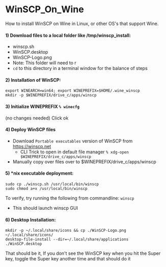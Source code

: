 # WinSCP_On_Wine
How to install WinSCP on Wine in Linux, or other OS's that support Wine.

#### 1)  Download files to a local folder like /tmp/winscp_install:
* winscp.sh
* WinSCP.desktop
* WinSCP-Logo.png
* Note: This folder will need to r
* `cd` to this directory in a terminal window for the balance of steps


#### 2) Installation of WinSCP:
```
export WINEARCH=win64; export WINEPREFIX=$HOME/.wine_winscp
mkdir -p $WINEPREFIX/drive_c/apps/winscp
```


#### 3) Initialize WINEPREFIX `% winecfg`
(no changes needed) Click ok


#### 4) Deploy WinSCP files
* Download `Portable executables` version of WinSCP from https://winscp.net
  * CLI Trick to open in default file manager `% xdg-open $WINEPREFIX/drive_c/apps/winscp`
* Manually copy over files over to $WINEPREFIX/drive_c/apps/winscp


#### 5) *nix executable deployment:
```
sudo cp ./winscp.sh /usr/local/bin/winscp
sudo chmod a+x /usr/local/bin/winscp
```
To verify, try running the following from commandline: `winscp`
* This should launch winscp GUI


#### 6) Desktop Installation:
```
mkdir -p ~/.local/share/icons && cp ./WinSCP-Logo.png ~/.local/share/icons/
desktop-file-install --dir=~/.local/share/applications ./WinSCP.desktop
```

That should be it, If you don't see the WinSCP key when you hit the Super key, toggle the Super key another time and that should do it
